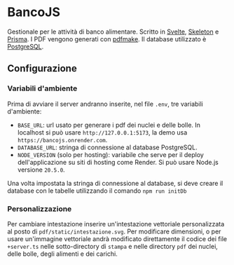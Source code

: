 # BancoJS

Gestionale per le attività di banco alimentare. Scritto in [Svelte](https://github.com/sveltejs/kit), [Skeleton](https://github.com/skeletonlabs/skeleton) e [Prisma](https://github.com/prisma/prisma). I PDF vengono generati con [pdfmake](https://github.com/bpampuch/pdfmake). Il database utilizzato è [PostgreSQL](https://www.postgresql.org/).

## Configurazione

### Variabili d'ambiente

Prima di avviare il server andranno inserite, nel file `.env`, tre variabili d'ambiente:

- `BASE_URL`: url usato per generare i pdf dei nuclei e delle bolle. In localhost si può usare `http://127.0.0.1:5173`, la demo usa `https://bancojs.onrender.com`.
- `DATABASE_URL`: stringa di connessione al database PostgreSQL.
- `NODE_VERSION` (solo per hosting): variabile che serve per il deploy dell'applicazione su siti di hosting come Render. Si può usare Node.js versione `20.5.0`.

Una volta impostata la stringa di connessione al database, si deve creare il database con le tabelle utilizzando il comando `npm run initDb`

### Personalizzazione

Per cambiare intestazione inserire un'intestazione vettoriale personalizzata al posto di `pdf/static/intestazione.svg`. Per modificare dimensioni, o per usare un'immagine vettoriale andrà modificato direttamente il codice dei file `+server.ts` nelle sotto-directory di `stampa` e nelle directory `pdf` dei nuclei, delle bolle, degli alimenti e dei carichi.
